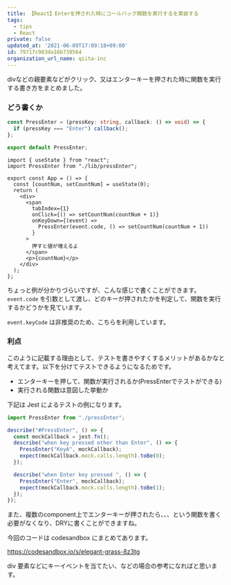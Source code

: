 ```yaml
---
title: 【React】Enterを押された時にコールバック関数を実行するを実装する
tags:
  - tips
  - React
private: false
updated_at: '2021-06-09T17:09:18+09:00'
id: 79717c983da16b739564
organization_url_name: qiita-inc
---
```

divなどの親要素などがクリック、又はエンターキーを押された時に関数を実行する書き方をまとめました。

### どう書くか

```ts:lib/pressEnter.ts
const PressEnter = (pressKey: string, callback: () => void) => {
  if (pressKey === "Enter") callback();
};

export default PressEnter;
```

```tsx:App.tsx
import { useState } from "react";
import PressEnter from "./lib/pressEnter";

export const App = () => {
  const [countNum, setCountNum] = useState(0);
  return (
    <div>
      <span
        tabIndex={1}
        onClick={() => setCountNum(countNum + 1)}
        onKeyDown={(event) =>
          PressEnter(event.code, () => setCountNum(countNum + 1))
        }
      >
        押すと値が増えるよ
      </span>
      <p>{countNum}</p>
    </div>
  );
};
```

ちょっと例が分かりづらいですが、こんな感じで書くことができます。
`event.code` を引数として渡し、どのキーが押されたかを判定して、関数を実行するかどうかを見ています。

`event.keyCode` は非推奨のため、こちらを利用しています。

### 利点

このように記載する理由として、テストを書きやすくするメリットがあるかなと考えてます。以下を分けてテストできるようになるためです。

- エンターキーを押して、関数が実行されるか(PressEnterでテストができる)
- 実行される関数は意図した挙動か

下記は Jest によるテストの例になります。

```ts:lib/pressEnter.test.ts
import PressEnter from "./pressEnter";

describe("#PressEnter", () => {
  const mockCallback = jest.fn();
  describe("when key pressed other than Enter", () => {
    PressEnter("KeyA", mockCallback);
    expect(mockCallback.mock.calls.length).toBe(0);
  });

  describe("when Enter key pressed ", () => {
    PressEnter("Enter", mockCallback);
    expect(mockCallback.mock.calls.length).toBe(1);
  });
});
```

また、複数のcomponent上でエンターキーが押されたら、、、という関数を書く必要がなくなり、DRYに書くことができますね。

今回のコードは codesandbox にまとめてあります。

https://codesandbox.io/s/elegant-grass-8z3tg

div 要素などにキーイベントを当てたい、などの場合の参考になればと思います。
